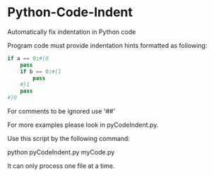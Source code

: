 # Python-Code-Indent
Automatically fix indentation in Python code

Program code must provide indentation hints formatted as following:
```python
if a == 0:#{0 
    pass
    if b == 0:#{1
        pass
    #}1
    pass
#}0
```
For comments to be ignored use '##'

For more examples please look in pyCodeIndent.py.

Use this script by the following command:

python pyCodeIndent.py myCode.py

It can only process one file at a time.
